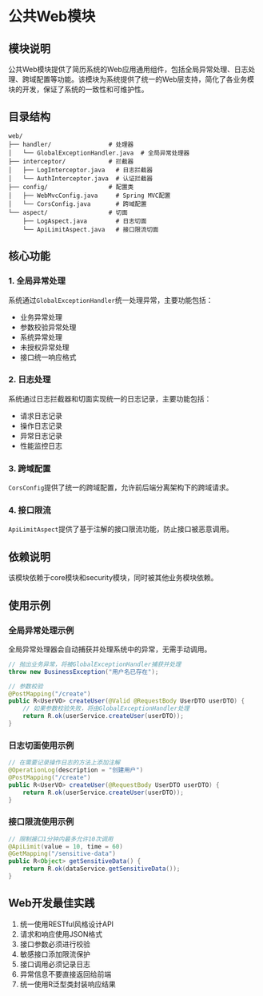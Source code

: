 # 公共Web模块

## 模块说明
公共Web模块提供了简历系统的Web应用通用组件，包括全局异常处理、日志处理、跨域配置等功能。该模块为系统提供了统一的Web层支持，简化了各业务模块的开发，保证了系统的一致性和可维护性。

## 目录结构
```
web/
├── handler/                # 处理器
│   └── GlobalExceptionHandler.java  # 全局异常处理器
├── interceptor/            # 拦截器
│   ├── LogInterceptor.java   # 日志拦截器
│   └── AuthInterceptor.java  # 认证拦截器
├── config/                 # 配置类
│   ├── WebMvcConfig.java     # Spring MVC配置
│   └── CorsConfig.java       # 跨域配置
└── aspect/                 # 切面
    ├── LogAspect.java        # 日志切面
    └── ApiLimitAspect.java   # 接口限流切面
```

## 核心功能

### 1. 全局异常处理
系统通过`GlobalExceptionHandler`统一处理异常，主要功能包括：
- 业务异常处理
- 参数校验异常处理
- 系统异常处理
- 未授权异常处理
- 接口统一响应格式

### 2. 日志处理
系统通过日志拦截器和切面实现统一的日志记录，主要功能包括：
- 请求日志记录
- 操作日志记录
- 异常日志记录
- 性能监控日志

### 3. 跨域配置
`CorsConfig`提供了统一的跨域配置，允许前后端分离架构下的跨域请求。

### 4. 接口限流
`ApiLimitAspect`提供了基于注解的接口限流功能，防止接口被恶意调用。

## 依赖说明
该模块依赖于core模块和security模块，同时被其他业务模块依赖。

## 使用示例

### 全局异常处理示例
全局异常处理器会自动捕获并处理系统中的异常，无需手动调用。

```java
// 抛出业务异常，将被GlobalExceptionHandler捕获并处理
throw new BusinessException("用户名已存在");

// 参数校验
@PostMapping("/create")
public R<UserVO> createUser(@Valid @RequestBody UserDTO userDTO) {
    // 如果参数校验失败，将由GlobalExceptionHandler处理
    return R.ok(userService.createUser(userDTO));
}
```

### 日志切面使用示例
```java
// 在需要记录操作日志的方法上添加注解
@OperationLog(description = "创建用户")
@PostMapping("/create")
public R<UserVO> createUser(@RequestBody UserDTO userDTO) {
    return R.ok(userService.createUser(userDTO));
}
```

### 接口限流使用示例
```java
// 限制接口1分钟内最多允许10次调用
@ApiLimit(value = 10, time = 60)
@GetMapping("/sensitive-data")
public R<Object> getSensitiveData() {
    return R.ok(dataService.getSensitiveData());
}
```

## Web开发最佳实践
1. 统一使用RESTful风格设计API
2. 请求和响应使用JSON格式
3. 接口参数必须进行校验
4. 敏感接口添加限流保护
5. 接口调用必须记录日志
6. 异常信息不要直接返回给前端
7. 统一使用R泛型类封装响应结果